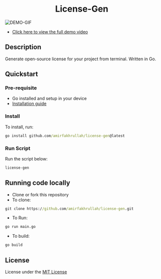<h1 align="center">License-Gen</h1>

![DEMO-GIF](https://media.giphy.com/media/ndWwvgncwa33fp6sYc/giphy.gif)

- [Click here to view the full demo video](https://www.youtube.com/watch?v=Kua58jNqz0k)

## Description

Generate open-source license for your project from terminal. Written in Go.

## Quickstart

### Pre-requisite

- Go installed and setup in your device
- [Installation guide](https://go.dev/doc/install)

### Install

To install, run:

```cmd
go install github.com/amirfakhrullah/license-gen@latest
```

### Run Script

Run the script below:

```cmd
license-gen
```

## Running code locally

- Clone or fork this repository
- To clone:

```cmd
git clone https://github.com/amirfakhrullah/license-gen.git
```

- To Run:

```cmd
go run main.go
```

- To build:

```cmd
go build
```

## License

License under the [MIT License](./LICENSE)